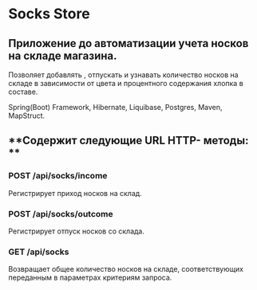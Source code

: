 # Socks Store

## Приложение до автоматизации учета носков на складе магазина. 

Позволяет добавлять , отпускать и узнавать количество носков на складе в зависимости от цвета и процентного содержания хлопка в составе. 

Spring(Boot) Framework, Hibernate, Liquibase, Postgres, Maven, MapStruct.


## **Содержит следующие URL HTTP- методы: **

### **POST /api/socks/income**

Регистрирует приход носков на склад.


### **POST /api/socks/outcome**

Регистрирует отпуск носков со склада.


### **GET /api/socks**

Возвращает общее количество носков на складе, соответствующих переданным в параметрах критериям запроса.
